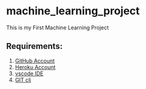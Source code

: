 # machine_learning_project
This is my First Machine Learning Project

## Requirements:
1. [GitHub Account](https://github.com)
2. [Heroku Account](https://dashboard.heroku/com/login)
3. [vscode IDE](https://code.visualstudio.com/download)
4. [GIT cli](https://git-scm.com/downloads)